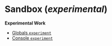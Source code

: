 ﻿# Sandbox (_experimental_)

**Experimental Work**

- [Globals `experiment`](./globals.html)
- [Console `experiment`](/console/experiments/dom-console/index.html)
